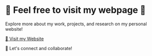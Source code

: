 # 🌟 Feel free to visit my webpage 🌟

Explore more about my work, projects, and research on my personal website!

[🔗 Visit my Website](https://rodrigogutierrezm.github.io)

🚀 Let's connect and collaborate!
